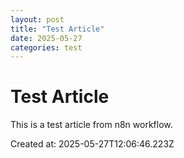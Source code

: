```yaml
---
layout: post
title: "Test Article"
date: 2025-05-27
categories: test
---
```


# Test Article

This is a test article from n8n workflow.

Created at: 2025-05-27T12:06:46.223Z
